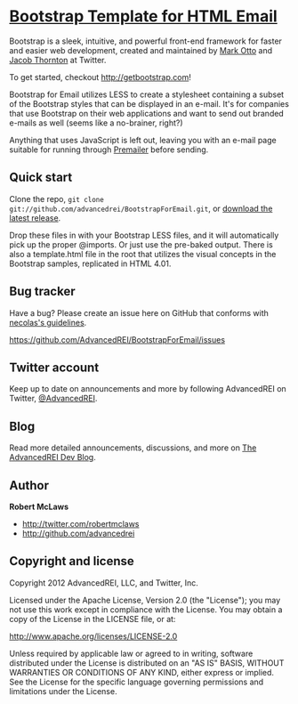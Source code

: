 [Bootstrap Template for HTML Email](http://github.com/AdvancedREI/BootstrapForEmail)
=================

Bootstrap is a sleek, intuitive, and powerful front-end framework for faster and easier web development, created and maintained by [Mark Otto](http://twitter.com/mdo) and [Jacob Thornton](http://twitter.com/fat) at Twitter.

To get started, checkout http://getbootstrap.com!


Bootstrap for Email utilizes LESS to create a stylesheet containing a subset of the Bootstrap styles that can be displayed in an e-mail. It's for companies that use Bootstrap on their web applications and want to send out branded e-mails as well (seems like a no-brainer, right?)

Anything that uses JavaScript is left out, leaving you with an e-mail page suitable for running through [Premailer](http://premailer.dialect.ca/) before sending.

Quick start
-----------

Clone the repo, `git clone git://github.com/advancedrei/BootstrapForEmail.git`, or [download the latest release](https://github.com/advancedrei/bootstrapforemail/zipball/master).

Drop these files in with your Bootstrap LESS files, and it will automatically pick up the proper @imports. Or just use the pre-baked output. There is also a template.html file in the root that utilizes the visual concepts in the Bootstrap samples, replicated in HTML 4.01.


Bug tracker
-----------

Have a bug? Please create an issue here on GitHub that conforms with [necolas's guidelines](https://github.com/necolas/issue-guidelines).

https://github.com/AdvancedREI/BootstrapForEmail/issues



Twitter account
---------------

Keep up to date on announcements and more by following AdvancedREI on Twitter, [@AdvancedREI](http://twitter.com/AdvancedREI).



Blog
----

Read more detailed announcements, discussions, and more on [The AdvancedREI Dev Blog](http://advancedrei.com/blogs/development).


Author
-------

**Robert McLaws**

+ http://twitter.com/robertmclaws
+ http://github.com/advancedrei


Copyright and license
---------------------

Copyright 2012 AdvancedREI, LLC, and Twitter, Inc.

Licensed under the Apache License, Version 2.0 (the "License");
you may not use this work except in compliance with the License.
You may obtain a copy of the License in the LICENSE file, or at:

   http://www.apache.org/licenses/LICENSE-2.0

Unless required by applicable law or agreed to in writing, software
distributed under the License is distributed on an "AS IS" BASIS,
WITHOUT WARRANTIES OR CONDITIONS OF ANY KIND, either express or implied.
See the License for the specific language governing permissions and
limitations under the License.
